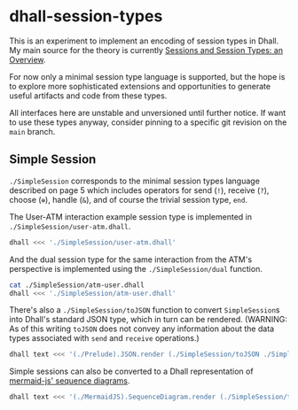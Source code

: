 # dhall-session-types

This is an experiment to implement an encoding of session types in Dhall. My main source for the theory is currently [Sessions and Session Types: an Overview](http://www.di.unito.it/~dezani/papers/sto.pdf).

For now only a minimal session type language is supported, but the hope is to explore more sophisticated extensions and opportunities to generate useful artifacts and code from these types.

All interfaces here are unstable and unversioned until further notice. If want to use these types anyway, consider pinning to a specific git revision on the `main` branch.

## Simple Session

`./SimpleSession` corresponds to the minimal session types language described on page 5 which includes operators for send (`!`), receive (`?`), choose (`⊕`), handle (`&`), and of course the trivial session type, `end`.

The User-ATM interaction example session type is implemented in `./SimpleSession/user-atm.dhall`.

```bash
dhall <<< './SimpleSession/user-atm.dhall'
```

And the dual session type for the same interaction from the ATM's perspective is implemented using the `./SimpleSession/dual` function.

```bash
cat ./SimpleSession/atm-user.dhall
dhall <<< './SimpleSession/atm-user.dhall'
```

There's also a `./SimpleSession/toJSON` function to convert `SimpleSession`s into Dhall's standard JSON type, which in turn can be rendered. (WARNING: As of this writing `toJSON` does not convey any information about the data types associated with `send` and `receive` operations.)

```bash
dhall text <<< '(./Prelude).JSON.render (./SimpleSession/toJSON ./SimpleSession/user-atm.dhall)'
```

Simple sessions can also be converted to a Dhall representation of [mermaid-js' sequence diagrams](https://mermaid-js.github.io/mermaid/#/sequenceDiagram).

```bash
dhall text <<< '(./MermaidJS).SequenceDiagram.render (./SimpleSession/toMermaid ./SimpleSession/user-atm.dhall)'
```
